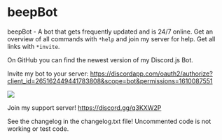 # beepBot
beepBot - A bot that gets frequently updated and is 24/7 online. Get an overview of all commands with `*help` and join my server for help. Get all links with `*invite`.

On GitHub you can find the newest version of my Discord.js Bot.

Invite my bot to your server: 
https://discordapp.com/oauth2/authorize?client_id=265162449441783808&scope=bot&permissions=1610087551

<a href="https://discordbots.org/bot/265162449441783808">
  <img src="https://discordbots.org/api/widget/265162449441783808.svg" />
</a>

Join my support server!
https://discord.gg/q3KXW2P

See the changelog in the changelog.txt file!
Uncommented code is not working or test code.

